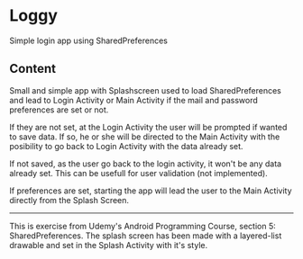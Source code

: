 # Loggy
Simple login app using SharedPreferences

## Content
Small and simple app with Splashscreen used to load SharedPreferences and lead to Login Activity or Main Activity if the mail and password preferences are set or not.

If they are not set, at the Login Activity the user will be prompted if wanted to save data. If so, he or she will be directed to the Main Activity with the posibility to go back to Login Activity with the data already set.

If not saved, as the user go back to the login activity, it won't be any data already set. This can be usefull for user validation (not implemented).

If preferences are set, starting the app will lead the user to the Main Activity directly from the Splash Screen.

---

This is exercise from Udemy's Android Programming Course, section 5: SharedPreferences. The splash screen has been made with a layered-list drawable and set in the Splash Activity with it's style.
